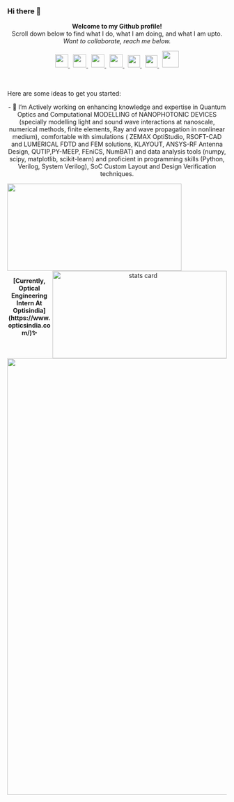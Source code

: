 ### Hi there 👋 
<p align="center" style="margin-top:10px">
<b>
Welcome to my Github profile!</b> <br>
Scroll down below to find what I do, what I am doing, and what I am upto.<br>   
<i>Want to collaborate, reach me below.</i>
</p>

<div align="center">
  <a href="https://www.scopus.com/authid/detail.uri?authorId=57214356163">
    <img width="30px" src="https://th.bing.com/th/id/OIP.UShtKfIXjX8njssm6ODkwAAAAA?pid=ImgDet&rs=1"  />
  </a>
  &nbsp;
  <a href="https://scholar.google.co.in/citations?user=kjhS3WwAAAAJ&hl=en&authuser=2">
    <img width="30px" src="https://th.bing.com/th/id/OIP.630cR3qPxk4QNXSDB8EmAwHaHa?pid=ImgDet&rs=1"  />
  </a>
  &nbsp;
   <a href="https://orcid.org/my-orcid?orcid=0000-0003-1737-7966">
    <img width="30px" src="https://th.bing.com/th/id/OIP.honVXVcy2smBfSf7QsbVbgHaHa?w=168&h=180&c=7&r=0&o=5&pid=1.7"  />
  </a>
  &nbsp;
  <a href="https://www.linkedin.com/in/anurag-sharma-488351a2/">
    <img width="30px" src="https://th.bing.com/th/id/OIP.IisT1f8dqQuT-H_FDO4hegAAAA?pid=ImgDet&w=320&h=319&rs=1"  />
  </a>
  &nbsp;
  <a href="https://twitter.com/AnuragS68">
    <img width="28px" src="https://th.bing.com/th/id/R.79911da7ffca55c630631e18050cd5b0?rik=RR9eB21TKKbo7Q&riu=http%3a%2f%2fpluspng.com%2fimg-png%2ftwitter-png-logo-twitterbird-1528.png&ehk=YwDMCLo0lSKgclR48CT8CtPLMbcX1BAUPw87%2f6yyxRA%3d&risl=&pid=ImgRaw&r=0" />
  </a>  
  &nbsp;
  <a href="https://www.instagram.com/designer_guy13/">
    <img width="28px" src="https://th.bing.com/th/id/R.1e1fe7050fc9d37f3091fa0f40c7fb13?rik=%2bnNxMnyBnDt7Pg&riu=http%3a%2f%2fwilltorock.com%2fwp-content%2fuploads%2f2020%2f02%2fInstagram-Logo.png&ehk=Z8ByAIuOScXjUE1f6M3hvUIiItUAyqJasbgeEBtXi9E%3d&risl=&pid=ImgRaw&r=0" />
  </a>  
  &nbsp;
  <a href="https://medium.com/@anurag.ece">
    <img width="38px" src="https://www.apemockups.com/wp-content/uploads/edd/2017/09/medium-icon-white-on-black.png" />
  </a> 
</div>
<br>
<br>
  
Here are some ideas to get you started:

<div align="center">
  - 🔭 I’m Actively working on enhancing knowledge and expertise in Quantum Optics and Computational MODELLING of NANOPHOTONIC DEVICES (specially modelling light and sound wave interactions at nanoscale, numerical methods, finite elements, Ray and wave propagation in nonlinear medium), comfortable with simulations ( ZEMAX OptiStudio, RSOFT-CAD and LUMERICAL FDTD and FEM solutions, KLAYOUT, ANSYS-RF Antenna Design, QUTIP,PY-MEEP, FEniCS, NumBAT) and data analysis tools (numpy, scipy, matplotlib, scikit-learn) and proficient in programming skills (Python, Verilog, System Verilog), SoC Custom Layout and Design Verification techniques.
</div>

<p>
  <a align= "center" href="https://github.com/designerguy13-photonics">
    <img height="200px" width="400" src="https://github-readme-stats.vercel.app/api?username=designerguy13-photonics&count_private=true&show_icons=true&bg_color=0D1117&text_color=FEFEFE&icon_color=FF0000&title_color=38D252&border_color=FEFEFE" />
    <img align="right" alt= "stats card" height="200px" width="400" src="https://github-readme-streak-stats.herokuapp.com/?user=designerguy13-photonics&theme=github-dark&border=FEFEFE">
  </a>
</p>
<p align="center" style="margin-top:10px">
<b>
[Currently, Optical Engineering Intern At Optisindia](https://www.opticsindia.com/)✨
  <div align="center">
  <a href="https://www.bing.com/images/blob?bcid=qDkG3hT7eTYEbQ">
    <img width="1000 px"src="https://cdn.shortpixel.ai/client/to_webp,q_glossy,ret_img/https://www.opticsindia.com/wp-content/uploads/2020/02/2.png"  />
  </a>
</p>
